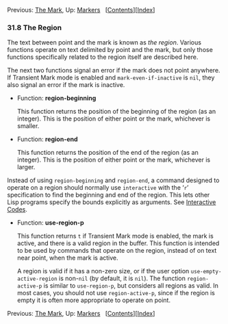 <!-- This is the GNU Emacs Lisp Reference Manual
corresponding to Emacs version 27.2.

Copyright (C) 1990-1996, 1998-2021 Free Software Foundation,
Inc.

Permission is granted to copy, distribute and/or modify this document
under the terms of the GNU Free Documentation License, Version 1.3 or
any later version published by the Free Software Foundation; with the
Invariant Sections being "GNU General Public License," with the
Front-Cover Texts being "A GNU Manual," and with the Back-Cover
Texts as in (a) below.  A copy of the license is included in the
section entitled "GNU Free Documentation License."

(a) The FSF's Back-Cover Text is: "You have the freedom to copy and
modify this GNU manual.  Buying copies from the FSF supports it in
developing GNU and promoting software freedom." -->

<!-- Created by GNU Texinfo 6.7, http://www.gnu.org/software/texinfo/ -->

Previous: [The Mark](The-Mark.html), Up: [Markers](Markers.html)   \[[Contents](index.html#SEC_Contents "Table of contents")]\[[Index](Index.html "Index")]

### 31.8 The Region

The text between point and the mark is known as *the region*. Various functions operate on text delimited by point and the mark, but only those functions specifically related to the region itself are described here.

The next two functions signal an error if the mark does not point anywhere. If Transient Mark mode is enabled and `mark-even-if-inactive` is `nil`, they also signal an error if the mark is inactive.

*   Function: **region-beginning**

    This function returns the position of the beginning of the region (as an integer). This is the position of either point or the mark, whichever is smaller.

<!---->

*   Function: **region-end**

    This function returns the position of the end of the region (as an integer). This is the position of either point or the mark, whichever is larger.

Instead of using `region-beginning` and `region-end`, a command designed to operate on a region should normally use `interactive` with the ‘`r`’ specification to find the beginning and end of the region. This lets other Lisp programs specify the bounds explicitly as arguments. See [Interactive Codes](Interactive-Codes.html).

*   Function: **use-region-p**

    This function returns `t` if Transient Mark mode is enabled, the mark is active, and there is a valid region in the buffer. This function is intended to be used by commands that operate on the region, instead of on text near point, when the mark is active.

    A region is valid if it has a non-zero size, or if the user option `use-empty-active-region` is non-`nil` (by default, it is `nil`). The function `region-active-p` is similar to `use-region-p`, but considers all regions as valid. In most cases, you should not use `region-active-p`, since if the region is empty it is often more appropriate to operate on point.

Previous: [The Mark](The-Mark.html), Up: [Markers](Markers.html)   \[[Contents](index.html#SEC_Contents "Table of contents")]\[[Index](Index.html "Index")]
